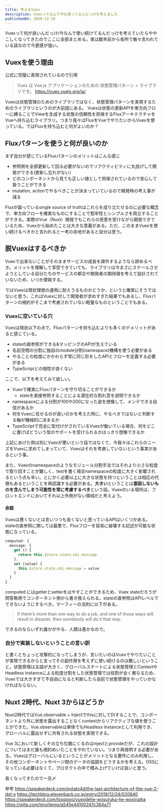 ```yaml
---
title: 考えるVuex
description: Vuexってなんで今も使ってるんだっけを考えました
publishedAt: 2020-12-28
---
```


Vuexって何が良いんだっけ/今なんで使い続けてるんだっけを考えていたらややこしくなってきたのでここに全部まとめる。実は数年前から各所で散々言われている話なので今更感が強い。

## Vuexを使う理由

公式に完璧に表現されているので引用

>Vuex は Vue.js アプリケーションのための 状態管理パターン + ライブラリです。
https://vuex.vuejs.org/ja/

Vuexは状態管理のためのライブラリではなく、状態管理パターンを実現するためのライブラリというのが大前提にある。
Vuexは状態の更新APIを単方向フローに縛ることでViewを生成する状態の信頼性を担保するFluxアーキテクチャをVueへ持ち込むライブラリ。つまり我々はFluxをVueでやりたいからVuexを使っている。ではFluxを持ち込むと何がよいのか？

## Fluxパターンを使うと何が良いのか

まず自分が感じているFluxパターンのメリットはこんな感じ
- 参照側を全部更新して回る必要がないのでリアクティビティに丸投げして開発ができる(更新し忘れがない）
- どのコンポーネントから見ても正しい値として担保されているので安心して扱うことができる
- mutation, acitonでやるべきことが決まっていているので開発時の考え事が減る

Fluxが謳っているsingle source of truthはこれらを成り立たせるのに必要な概念で、単方向フローを確実なものにすることで堅牢性とシンプルさを両立することができる。実際のVue（Nuxt）開発でもこれらの恩恵を受けながら開発できているため、Vuexから始めたことは大きな意義がある。ただ、このままVuexを使い続けるべきかと言われると一考の余地があると自分は思う。

## 脱Vuexはするべきか

Vuexで出来ないことがそのままサービスの成長を疎外するようなら辞めるべき。メリットを理解して享受できていても、ライブラリは今まさにスケールさせようとしている自分たちのサービスの都合や開発者の期待値を考えて設計されていないため、いつか摩耗する。

ではVuexは現状理想の運用に耐えうるものかどうか、というと確実にそうではないと思う。これはVuexに対して開発者が求めすぎた結果でもあるし、Fluxパターンの規約がそこまで考慮されていない軽量なものということでもある。

### Vuexに空いている穴

Vuexは現状以下の点で、Fluxパターンを持ち込むよりも多くのデメリットがあると感じている。
- stateの直参照ができる&マッピングのAPIが生えている
- 名前空間の分割に独自のmodule分割(namespace)機構を使う必要がある
- やることの粒度にかかわらず常に同じ形をしたAPIとフローを定義する必要がある
- TypeScriptとの相性が良くない

ここで、以下を考えてみて欲しい。
- Vuexで確実にFluxパターンを守り切ることができるか
  - stateを直接参照することによる潜在的な割れ窓を説明できるか
- namespaceによる分割が100や200になった姿を想像して、メンテできる自信があるか
- 何をVuexに任せるのが良いのかを考えた時に、やるべきではないと判断する軸が機械的に決まるか
- TypeScriptで完全に型付けがされているVuexが動いている場合、何をどこに書けばどういう型のサポートを受けられるかはっきり想像できるか

上記にあげた例は別にVuexが悪いという話ではなくて、今我々はこれらのニーズをVuexに求めてしまっていて、Vuexはそれを考慮していないという事実があるという事。

また、Vuexのnamespaceのようなモジュール分割手法ではそれより小さな粒度で取り回すことが難しく、testを書く場合namespaceの粒度に大きく影響されるという点も辛い。とにかく必要以上に大きな状態を持つということは相応の代償もあるということを再認識する必要がある。**大きい**ということは**意図しないものを含んでしまう可能性を常に考慮するべき**という話。Vuexのいる場所は、フロントエンドにおいてそれ以上外側がない領域だと考えよう。

#### 余談

Vuexは悪くないとは言いつつも良くないと思っているAPIはいくつかある。stateの直参照に関しては最悪で、Fluxフローを容易に破壊する記述が可能な状態になっている。

```ts
computed: {
  message: {
    get () {
      return this.$store.state.obj.message
    },
    set (value) {
      this.$store.state.obj.message = value
    }
  }
}
```

computed にはgetterとsetterをはやすことができるため、Vuex stateだろうが問答無用でコンポーネント側から書き換えられる。stateの直参照はAPIレベルでできないようにするべき。マーフィーの法則に以下がある。

>If there's more than one way to do a job, and one of those ways will result in disaster, then somebody will do it that way.

できるのならいずれ誰かがやる、人類は愚かなので。

### 自分で実装しないということの言い訳

と書くとちょっと攻撃的になってしまうが、言いたいのはVuexでやりたいことが実現できるからと言ってその副作用を考えずに使い続けるのは難しいということ。状態管理は主語が大きく、グローバルステートによる状態管理とContextやHeadless Instanceによる粒度分割をした状態管理では役割が全く異なるため、Vuexでは大きすぎて不自由になると判断したら自前で状態管理をやっていかなければならない。

## Nuxt 2時代、Nuxt 3からはどうか

Nuxt2時代ではVue.observable + Injectでthisに対してDIすることで、コンポーネントより外に状態を露出することなくcontextからリアクティブな値を使うことができた。Vue.observableは単体でもHeadless Instanceとして利用でき、グローバルに露出せずに共有される状態を実現できる。

Vue 3において新しくその立ち位置にくるのはinjectとprovideだが、これの設計についてはまだ誰も規約めいたことをやれていない。つまり再発明する必要がある。Vuexはグローバルにいるということがメリットとなる要件にのみ利用し、その他コンポーネントやページ間のデータの協調をどうするかを考える。OSSになっている必要はなくて、プロダクトの中で積み上げていけば良いと思う。

長くなってきたので一旦〆

参考
https://speakerdeck.com/potato4d/the-last-architecture-of-the-vue-2-dot-x
https://techblog.elevenback.co.jp/entry/2019/12/24/020840
https://speakerdeck.com/tooppoo/vuexdehe-wosuruka-he-wosinaika
https://qiita.com/tmy/items/a545e44100247c364a71

